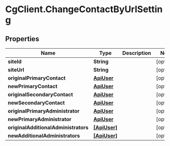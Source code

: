 # CgClient.ChangeContactByUrlSetting

## Properties

Name | Type | Description | Notes
------------ | ------------- | ------------- | -------------
**siteId** | **String** |  | [optional] 
**siteUrl** | **String** |  | [optional] 
**originalPrimaryContact** | [**ApiUser**](ApiUser.md) |  | [optional] 
**newPrimaryContact** | [**ApiUser**](ApiUser.md) |  | [optional] 
**originalSecondaryContact** | [**ApiUser**](ApiUser.md) |  | [optional] 
**newSecondaryContact** | [**ApiUser**](ApiUser.md) |  | [optional] 
**originalPrimaryAdministrator** | [**ApiUser**](ApiUser.md) |  | [optional] 
**newPrimaryAdministrator** | [**ApiUser**](ApiUser.md) |  | [optional] 
**originalAdditionalAdministrators** | [**[ApiUser]**](ApiUser.md) |  | [optional] 
**newAdditionalAdministrators** | [**[ApiUser]**](ApiUser.md) |  | [optional] 


